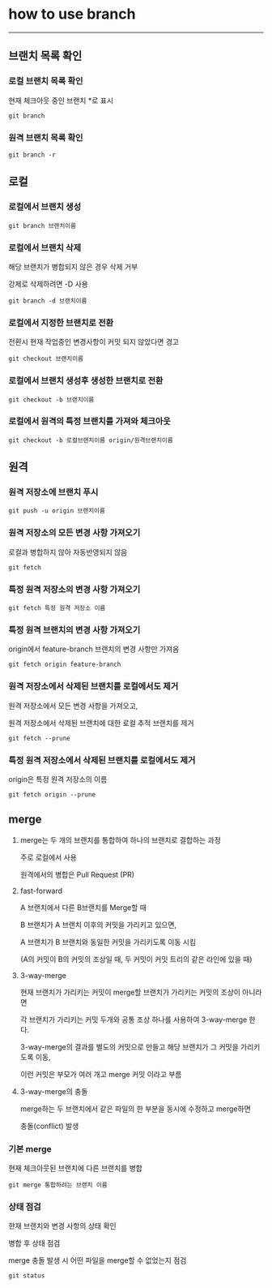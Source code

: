 # how to use branch
***
## 브랜치 목록 확인
### 로컬 브랜치 목록 확인
현재 체크아웃 중인 브랜치 *로 표시

```
git branch
```

### 원격 브랜치 목록 확인
```
git branch -r
```

## 로컬
### 로컬에서 브랜치 생성
```
git branch 브랜치이름
```

### 로컬에서 브랜치 삭제
해당 브랜치가 병합되지 않은 경우 삭제 거부

강제로 삭제하려면 -D 사용

```
git branch -d 브랜치이름
```

### 로컬에서 지정한 브랜치로 전환
전환시 현재 작업중인 변경사항이 커밋 되지 않았다면 경고

```
git checkout 브랜치이름
```

### 로컬에서 브랜치 생성후 생성한 브랜치로 전환
```
git checkout -b 브랜치이름
```

### 로컬에서 원격의 특정 브랜치를 가져와 체크아웃
```
git checkout -b 로컬브랜치이름 origin/원격브랜치이름
```

## 원격
### 원격 저장소에 브랜치 푸시
```
git push -u origin 브랜치이름
```

### 원격 저장소의 모든 변경 사항 가져오기
로컬과 병합하지 않아 자동반영되지 않음

```
git fetch
```

### 특정 원격 저장소의 변경 사항 가져오기
```
git fetch 특정 원격 저장소 이름
```

### 특정 원격 브랜치의 변경 사항 가져오기
origin에서 feature-branch 브랜치의 변경 사항만 가져옴

```
git fetch origin feature-branch
```

### 원격 저장소에서 삭제된 브랜치를 로컬에서도 제거
원격 저장소에서 모든 변경 사항을 가져오고,

원격 저장소에서 삭제된 브랜치에 대한 로컬 추적 브랜치를 제거

```
git fetch --prune
```

### 특정 원격 저장소에서 삭제된 브랜치를 로컬에서도 제거
origin은 특정 원격 저장소의 이름

```
git fetch origin --prune
```

## merge
1. merge는 두 개의 브랜치를 통합하여 하나의 브랜치로 결합하는 과정

    주로 로컬에서 사용

    원격에서의 병합은 Pull Request (PR)

1. fast-forward

    A 브랜치에서 다른 B브랜치를 Merge할 때

    B 브랜치가 A 브랜치 이후의 커밋을 가리키고 있으면,

    A 브랜치가 B 브랜치와 동일한 커밋을 가리키도록 이동 시킴

   (A의 커밋이 B의 커밋의 조상일 때, 두 커밋이 커밋 트리의 같은 라인에 있을 때)

1. 3-way-merge

    현재 브랜치가 가리키는 커밋이 merge할 브랜치가 가리키는 커밋의 조상이 아니라면

    각 브랜치가 가리키는 커밋 두개와 공통 조상 하나를 사용하여 3-way-merge 한다.

    3-way-merge의 결과를 별도의 커밋으로 만들고 해당 브랜치가 그 커밋을 가리키도록 이동,

    이런 커밋은 부모가 여러 개고 merge 커밋 이라고 부름

1. 3-way-merge의 충돌

    merge하는 두 브랜치에서 같은 파일의 한 부분을 동시에 수정하고 merge하면

    충돌(conflict) 발생

### 기본 merge
현재 체크아웃된 브랜치에 다른 브랜치를 병합

```
git merge 통합하려는 브랜치 이름
```

### 상태 점검
햔재 브랜치와 변경 사항의 상태 확인

병합 후 상태 점검

merge 충돌 발생 시 어떤 파일을 merge할 수 없었는지 점검

```
git status
```